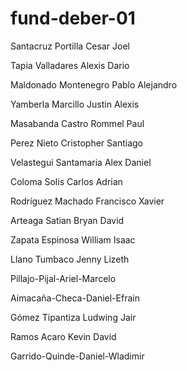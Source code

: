 # fund-deber-01
Santacruz Portilla Cesar Joel

Tapia Valladares Alexis Dario

Maldonado Montenegro Pablo Alejandro

Yamberla Marcillo Justin Alexis

Masabanda Castro Rommel Paul

Perez Nieto Cristopher Santiago

Velastegui Santamaria Alex Daniel

Coloma Solis Carlos Adrian

Rodríguez Machado Francisco Xavier 

Arteaga Satian Bryan David 

Zapata Espinosa William Isaac

Llano Tumbaco Jenny Lizeth 

Pillajo-Pijal-Ariel-Marcelo

Aimacaña-Checa-Daniel-Efrain

Gómez Tipantiza Ludwing Jair

Ramos Acaro Kevin David

Garrido-Quinde-Daniel-Wladimir


